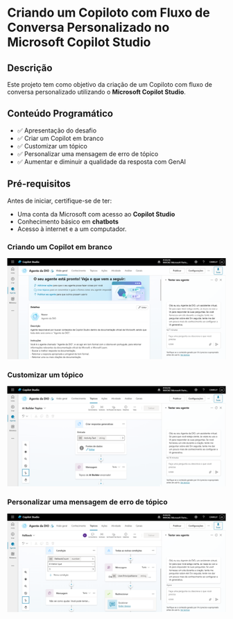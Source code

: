 # Criando um Copiloto com Fluxo de Conversa Personalizado no Microsoft Copilot Studio

## Descrição
Este projeto tem como objetivo da criação de um Copiloto com fluxo de conversa personalizado utilizando o **Microsoft Copilot Studio**.

## Conteúdo Programático
- ✅ Apresentação do desafio
- ✅ Criar um Copilot em branco
- ✅ Customizar um tópico
- ✅ Personalizar uma mensagem de erro de tópico
- ✅ Aumentar e diminuir a qualidade da resposta com GenAI

## Pré-requisitos
Antes de iniciar, certifique-se de ter:
- Uma conta da Microsoft com acesso ao **Copilot Studio**
- Conhecimento básico em **chatbots**
- Acesso à internet e a um computador.

### Criando um Copilot em branco
![Imagem do passo 1](captura-de-tela-1.png)

### Customizar um tópico
![Imagem do passo 2](captura-de-tela-2.png)

### Personalizar uma mensagem de erro de tópico
![Imagem do passo 3](captura-de-tela-3.png)